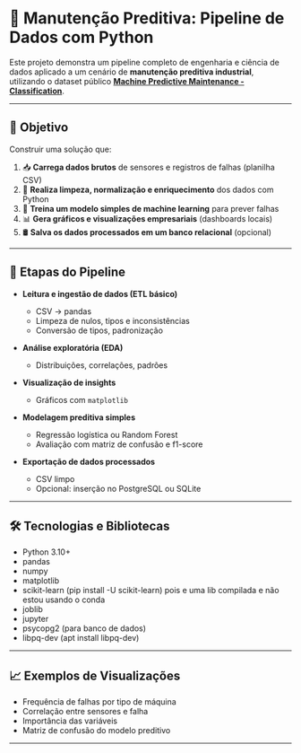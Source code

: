 # 🔧 Manutenção Preditiva: Pipeline de Dados com Python

Este projeto demonstra um pipeline completo de engenharia e ciência de dados aplicado a um cenário de **manutenção preditiva industrial**, utilizando o dataset público **[Machine Predictive Maintenance - Classification](https://www.kaggle.com/datasets/shivamb/machine-predictive-maintenance-classification)**.

---

## 🎯 Objetivo

Construir uma solução que:

1. 📥 **Carrega dados brutos** de sensores e registros de falhas (planilha CSV)
2. 🧼 **Realiza limpeza, normalização e enriquecimento** dos dados com Python
3. 🧠 **Treina um modelo simples de machine learning** para prever falhas
4. 📊 **Gera gráficos e visualizações empresariais** (dashboards locais)
5. 🛢️ **Salva os dados processados em um banco relacional** (opcional)

---

## 📂 Etapas do Pipeline

- **Leitura e ingestão de dados (ETL básico)**  
  - CSV → pandas
  - Limpeza de nulos, tipos e inconsistências
  - Conversão de tipos, padronização

- **Análise exploratória (EDA)**  
  - Distribuições, correlações, padrões

- **Visualização de insights**
  - Gráficos com `matplotlib`

- **Modelagem preditiva simples**
  - Regressão logística ou Random Forest
  - Avaliação com matriz de confusão e f1-score

- **Exportação de dados processados**
  - CSV limpo
  - Opcional: inserção no PostgreSQL ou SQLite

---

## 🛠️ Tecnologias e Bibliotecas

- Python 3.10+
- pandas
- numpy
- matplotlib
- scikit-learn (pip install -U scikit-learn) pois e uma lib compilada e não estou usando o conda
- joblib
- jupyter
- psycopg2 (para banco de dados)
- libpq-dev (apt install libpq-dev)


---

## 📈 Exemplos de Visualizações

- Frequência de falhas por tipo de máquina  
- Correlação entre sensores e falha  
- Importância das variáveis  
- Matriz de confusão do modelo preditivo  

---

